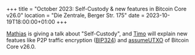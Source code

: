 +++
title = "October 2023: Self-Custody & new features in Bitcoin Core v26.0"
location = "Die Zentrale, Berger Str. 175"
date = 2023-10-19T18:00:00+01:00
+++

[Mathias](https://twitter.com/Mathias_U1F596) is giving a talk about "Self-Custody",
and [Timo](https://twitter.com/0xb10c) will explain new featues like P2P traffic encryption
([BIP324]) and [assumeUTXO] of Bitcoin Core v26.0.

[assumeUTXO]: https://github.com/jamesob/assumeutxo-docs/tree/master/proposal
[BIP324]: https://github.com/bitcoin/bips/blob/master/bip-0324.mediawiki
